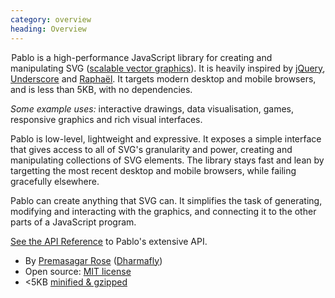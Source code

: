 ```yaml
--- 
category: overview
heading: Overview
---
```


&#8202;<span class="project-name">Pablo</span> is a high-performance JavaScript library for creating and manipulating SVG ([scalable vector graphics][svg]). It is heavily inspired by [jQuery][jquery], [Underscore][_] and [Raphaël][raphael]. It targets modern desktop and mobile browsers, and is less than 5KB, with no dependencies.

_Some example uses:_ interactive drawings, data visualisation, games, responsive graphics and rich visual interfaces.

Pablo is low-level, lightweight and expressive. It exposes a simple interface that gives access to all of SVG's granularity and power, creating and manipulating collections of SVG elements. The library stays fast and lean by targetting the most recent desktop and mobile browsers, while failing gracefully elsewhere.

Pablo can create anything that SVG can. It simplifies the task of generating, modifying and interacting with the graphics, and connecting it to the other parts of a JavaScript program.

[See the API Reference][reference] to Pablo's extensive API.

* By [Premasagar Rose][prem] ([Dharmafly][df])
* Open source: [MIT license][mit]
* <5KB [minified & gzipped][pablo-min]


[prem]: http://premasagar.com
[df]: http://dharmafly.com
[mit]: http://opensource.org/licenses/mit-license.php
[svg]: https://developer.mozilla.org/en/SVG
[pablo-min]: https://raw.github.com/dharmafly/pablo/master/build/pablo.min.js
[raphael]: http://raphaeljs.com
[jquery]: http://jquery.com
[_]: http://documentcloud.github.com/underscore/
[reference]: http://pablojs.com/reference/